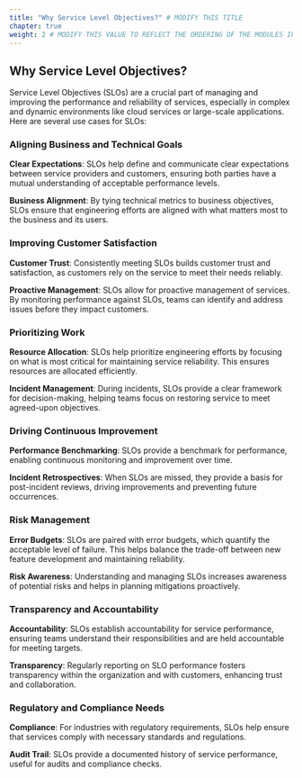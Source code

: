 ```yaml
---
title: "Why Service Level Objectives?" # MODIFY THIS TITLE
chapter: true
weight: 2 # MODIFY THIS VALUE TO REFLECT THE ORDERING OF THE MODULES IF APPLICABLE
---
```


## Why Service Level Objectives? <!-- MODIFY THIS HEADING TO REFLECT THE PROBLEM THE WORKSHOP IS ADDRESSING -->

Service Level Objectives (SLOs) are a crucial part of managing and improving the performance and reliability of services, especially in complex and dynamic environments like cloud services or large-scale applications. Here are several use cases for SLOs:

### Aligning Business and Technical Goals <!-- MODIFY THIS SUBHEADING -->
**Clear Expectations**: SLOs help define and communicate clear expectations between service providers and customers, ensuring both parties have a mutual understanding of acceptable performance levels.

**Business Alignment**: By tying technical metrics to business objectives, SLOs ensure that engineering efforts are aligned with what matters most to the business and its users.

### Improving Customer Satisfaction <!-- MODIFY THIS HEADING -->
**Customer Trust**: Consistently meeting SLOs builds customer trust and satisfaction, as customers rely on the service to meet their needs reliably.

**Proactive Management**: SLOs allow for proactive management of services. By monitoring performance against SLOs, teams can identify and address issues before they impact customers.

### Prioritizing Work
**Resource Allocation**: SLOs help prioritize engineering efforts by focusing on what is most critical for maintaining service reliability. This ensures resources are allocated efficiently.

**Incident Management**: During incidents, SLOs provide a clear framework for decision-making, helping teams focus on restoring service to meet agreed-upon objectives.

### Driving Continuous Improvement
**Performance Benchmarking**: SLOs provide a benchmark for performance, enabling continuous monitoring and improvement over time.

**Incident Retrospectives**: When SLOs are missed, they provide a basis for post-incident reviews, driving improvements and preventing future occurrences.

### Risk Management
**Error Budgets**: SLOs are paired with error budgets, which quantify the acceptable level of failure. This helps balance the trade-off between new feature development and maintaining reliability.

**Risk Awareness**: Understanding and managing SLOs increases awareness of potential risks and helps in planning mitigations proactively.

### Transparency and Accountability
**Accountability**: SLOs establish accountability for service performance, ensuring teams understand their responsibilities and are held accountable for meeting targets.

**Transparency**: Regularly reporting on SLO performance fosters transparency within the organization and with customers, enhancing trust and collaboration.

### Regulatory and Compliance Needs
**Compliance**: For industries with regulatory requirements, SLOs help ensure that services comply with necessary standards and regulations.

**Audit Trail**: SLOs provide a documented history of service performance, useful for audits and compliance checks.
